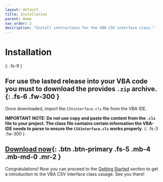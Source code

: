 ```yaml
---
layout: default
title: Installation
parent: Home
nav_order: 2
description: "Install instructions for the VBA CSV interface class."
---
```


# Installation
{: .fs-9 }

For use the lasted release into your VBA code you must to download the provides `.zip` archive.
{: .fs-6 .fw-300 }
---

 Once downloaded, import the `CSVinterface.cls` file from the VBA IDE. 
 
__IMPORTANT NOTE: Do not use copy and paste the content from the `.cls`  file  to your project. The class file contains certain information the VBA-IDE needs to parse to ensure the `CSVinterface.cls` works properly__.
{: .fs-3 .fw-300 }

[Download now](https://github.com/ws-garcia/VBA-CSV-interface/releases/tag/v1.0.1){: .btn .btn-primary .fs-5 .mb-4 .mb-md-0 .mr-2 }
---

Congratulations! Now you can proceed to the [Getting Started](https://ws-garcia.github.io/VBA-CSV-interface/home/getting_started.html) section to get a introduction to the VBA CSV interface class ussage. See you there!
